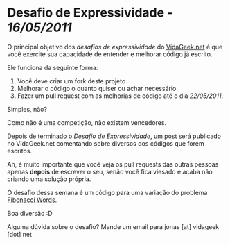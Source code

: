 # Desafio de Expressividade - *16/05/2011*

O principal objetivo dos *desafios de expressividade* do [VidaGeek.net](http://vidageek.net) é 
que você exercite sua capacidade de entender e melhorar código já escrito.

Ele funciona da seguinte forma:

1. Você deve criar um fork deste projeto
2. Melhorar o código o quanto quiser ou achar necessário
3. Fazer um pull request com as melhorias de código até o dia *22/05/2011*.

Simples, não?

Como não é uma competição, não existem vencedores. 

Depois de terminado o *Desafio de Expressividade*, um post será publicado no VidaGeek.net 
comentando sobre diversos dos códigos que forem escritos.

Ah, é muito importante que você veja os pull requests das outras pessoas apenas **depois** de escrever o 
seu, senão você fica viesado e acaba não criando uma solução própria.

O desafio dessa semana é um código para uma variação do problema [Fibonacci Words](http://en.wikipedia.org/wiki/Fibonacci_word).

Boa diversão :D

Alguma dúvida sobre o desafio? Mande um email para jonas [at] vidageek [dot] net